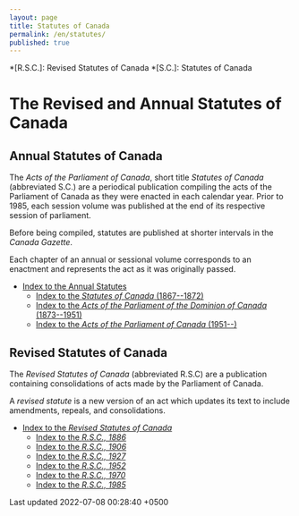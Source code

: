 ```yaml
---
layout: page
title: Statutes of Canada
permalink: /en/statutes/
published: true
---
```

*[R.S.C.]: Revised Statutes of Canada
*[S.C.]: Statutes of Canada


# The Revised and Annual Statutes of Canada #

## Annual Statutes of Canada ##
The <cite>Acts of the Parliament of Canada</cite>, short title <cite>Statutes of Canada</cite> (abbreviated S.C.) are a periodical publication compiling the acts of the Parliament of Canada as they were enacted in each calendar year. Prior to 1985, each session volume was published at the end of its respective session of parliament.

Before being compiled, statutes are published at shorter intervals in the <cite>Canada Gazette</cite>.

Each chapter of an annual or sessional volume corresponds to an enactment and represents the act as it was originally passed.
* [Index to the Annual Statutes](annual)
	* [Index to the <cite>Statutes of Canada</cite> (1867--1872)](annual/s-c.html)
	* [Index to the <cite>Acts of the Parliament of the Dominion of Canada</cite> (1873--1951)](annual/a-p-d-c.html)
	* [Index to the <cite>Acts of the Parliament of Canada</cite> (1951--)](annual/a-p-c.html)

## Revised Statutes of Canada ##
The <cite>Revised Statutes of Canada</cite> (abbreviated R.S.C) are a publication containing consolidations of acts made by the Parliament of Canada.

A <dfn>revised statute</dfn> is a new version of an act which updates its text to include amendments, repeals, and consolidations.
* [Index to the <cite>Revised Statutes of Canada</cite>](revised)
	* [Index to the <cite>R.S.C., 1886</cite>](revised/1886)
	* [Index to the <cite>R.S.C., 1906</cite>](revised/1906)
	* [Index to the <cite>R.S.C., 1927</cite>](revised/1927)
	* [Index to the <cite>R.S.C., 1952</cite>](revised/1952)
	* [Index to the <cite>R.S.C., 1970</cite>](revised/1970)
	* [Index to the <cite>R.S.C., 1985</cite>](revised/1852)

Last updated 2022-07-08 00:28:40 +0500